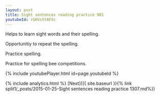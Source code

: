 ```yaml
---
layout: post
title: Sight sentences reading practice 981
youtubeId: rG0VcXt6FXc
---
```

 
 
Helps to learn sight words and their spelling.

Opportunitiy to repeat the spelling. 

Practice spelling. 
 
Practice for spelling bee competitions. 
 
{% include youtubePlayer.html id=page.youtubeId %}
 
 
{% include analytics.html %} 
[Next]({{ site.baseurl }}{% link  split1/_posts/2015-01-25-Sight sentences reading practice 1307.md%})
 
